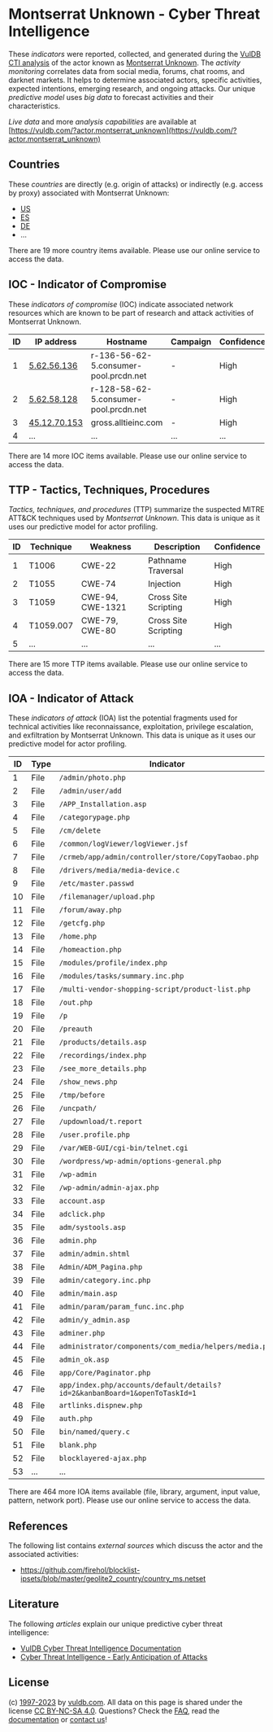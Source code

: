 # Montserrat Unknown - Cyber Threat Intelligence

These _indicators_ were reported, collected, and generated during the [VulDB CTI analysis](https://vuldb.com/?kb.cti) of the actor known as [Montserrat Unknown](https://vuldb.com/?actor.montserrat_unknown). The _activity monitoring_ correlates data from social media, forums, chat rooms, and darknet markets. It helps to determine associated actors, specific activities, expected intentions, emerging research, and ongoing attacks. Our unique _predictive model_ uses _big data_ to forecast activities and their characteristics.

_Live data_ and more _analysis capabilities_ are available at [https://vuldb.com/?actor.montserrat_unknown](https://vuldb.com/?actor.montserrat_unknown)

## Countries

These _countries_ are directly (e.g. origin of attacks) or indirectly (e.g. access by proxy) associated with Montserrat Unknown:

* [US](https://vuldb.com/?country.us)
* [ES](https://vuldb.com/?country.es)
* [DE](https://vuldb.com/?country.de)
* ...

There are 19 more country items available. Please use our online service to access the data.

## IOC - Indicator of Compromise

These _indicators of compromise_ (IOC) indicate associated network resources which are known to be part of research and attack activities of Montserrat Unknown.

ID | IP address | Hostname | Campaign | Confidence
-- | ---------- | -------- | -------- | ----------
1 | [5.62.56.136](https://vuldb.com/?ip.5.62.56.136) | r-136-56-62-5.consumer-pool.prcdn.net | - | High
2 | [5.62.58.128](https://vuldb.com/?ip.5.62.58.128) | r-128-58-62-5.consumer-pool.prcdn.net | - | High
3 | [45.12.70.153](https://vuldb.com/?ip.45.12.70.153) | gross.alltieinc.com | - | High
4 | ... | ... | ... | ...

There are 14 more IOC items available. Please use our online service to access the data.

## TTP - Tactics, Techniques, Procedures

_Tactics, techniques, and procedures_ (TTP) summarize the suspected MITRE ATT&CK techniques used by _Montserrat Unknown_. This data is unique as it uses our predictive model for actor profiling.

ID | Technique | Weakness | Description | Confidence
-- | --------- | -------- | ----------- | ----------
1 | T1006 | CWE-22 | Pathname Traversal | High
2 | T1055 | CWE-74 | Injection | High
3 | T1059 | CWE-94, CWE-1321 | Cross Site Scripting | High
4 | T1059.007 | CWE-79, CWE-80 | Cross Site Scripting | High
5 | ... | ... | ... | ...

There are 15 more TTP items available. Please use our online service to access the data.

## IOA - Indicator of Attack

These _indicators of attack_ (IOA) list the potential fragments used for technical activities like reconnaissance, exploitation, privilege escalation, and exfiltration by Montserrat Unknown. This data is unique as it uses our predictive model for actor profiling.

ID | Type | Indicator | Confidence
-- | ---- | --------- | ----------
1 | File | `/admin/photo.php` | High
2 | File | `/admin/user/add` | High
3 | File | `/APP_Installation.asp` | High
4 | File | `/categorypage.php` | High
5 | File | `/cm/delete` | Medium
6 | File | `/common/logViewer/logViewer.jsf` | High
7 | File | `/crmeb/app/admin/controller/store/CopyTaobao.php` | High
8 | File | `/drivers/media/media-device.c` | High
9 | File | `/etc/master.passwd` | High
10 | File | `/filemanager/upload.php` | High
11 | File | `/forum/away.php` | High
12 | File | `/getcfg.php` | Medium
13 | File | `/home.php` | Medium
14 | File | `/homeaction.php` | High
15 | File | `/modules/profile/index.php` | High
16 | File | `/modules/tasks/summary.inc.php` | High
17 | File | `/multi-vendor-shopping-script/product-list.php` | High
18 | File | `/out.php` | Medium
19 | File | `/p` | Low
20 | File | `/preauth` | Medium
21 | File | `/products/details.asp` | High
22 | File | `/recordings/index.php` | High
23 | File | `/see_more_details.php` | High
24 | File | `/show_news.php` | High
25 | File | `/tmp/before` | Medium
26 | File | `/uncpath/` | Medium
27 | File | `/updownload/t.report` | High
28 | File | `/user.profile.php` | High
29 | File | `/var/WEB-GUI/cgi-bin/telnet.cgi` | High
30 | File | `/wordpress/wp-admin/options-general.php` | High
31 | File | `/wp-admin` | Medium
32 | File | `/wp-admin/admin-ajax.php` | High
33 | File | `account.asp` | Medium
34 | File | `adclick.php` | Medium
35 | File | `adm/systools.asp` | High
36 | File | `admin.php` | Medium
37 | File | `admin/admin.shtml` | High
38 | File | `Admin/ADM_Pagina.php` | High
39 | File | `admin/category.inc.php` | High
40 | File | `admin/main.asp` | High
41 | File | `admin/param/param_func.inc.php` | High
42 | File | `admin/y_admin.asp` | High
43 | File | `adminer.php` | Medium
44 | File | `administrator/components/com_media/helpers/media.php` | High
45 | File | `admin_ok.asp` | Medium
46 | File | `app/Core/Paginator.php` | High
47 | File | `app/index.php/accounts/default/details?id=2&kanbanBoard=1&openToTaskId=1` | High
48 | File | `artlinks.dispnew.php` | High
49 | File | `auth.php` | Medium
50 | File | `bin/named/query.c` | High
51 | File | `blank.php` | Medium
52 | File | `blocklayered-ajax.php` | High
53 | ... | ... | ...

There are 464 more IOA items available (file, library, argument, input value, pattern, network port). Please use our online service to access the data.

## References

The following list contains _external sources_ which discuss the actor and the associated activities:

* https://github.com/firehol/blocklist-ipsets/blob/master/geolite2_country/country_ms.netset

## Literature

The following _articles_ explain our unique predictive cyber threat intelligence:

* [VulDB Cyber Threat Intelligence Documentation](https://vuldb.com/?kb.cti)
* [Cyber Threat Intelligence - Early Anticipation of Attacks](https://www.scip.ch/en/?labs.20201022)

## License

(c) [1997-2023](https://vuldb.com/?kb.changelog) by [vuldb.com](https://vuldb.com/?kb.about). All data on this page is shared under the license [CC BY-NC-SA 4.0](https://creativecommons.org/licenses/by-nc-sa/4.0/). Questions? Check the [FAQ](https://vuldb.com/?kb.faq), read the [documentation](https://vuldb.com/?kb) or [contact us](https://vuldb.com/?contact)!
